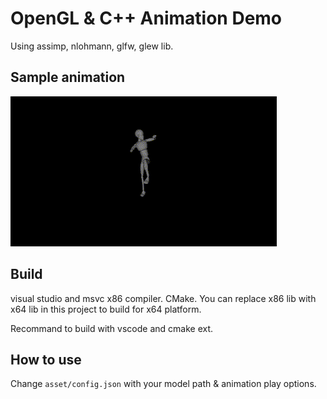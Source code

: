 # OpenGL & C++ Animation Demo

Using assimp, nlohmann, glfw, glew lib.

## Sample animation

![alt text](./readme-asset/sample.gif "sample gif")

## Build

visual studio and msvc x86 compiler. CMake. You can replace x86 lib with x64 lib in this project to build for x64 platform.

Recommand to build with vscode and cmake ext.

## How to use

Change `asset/config.json` with your model path & animation play options.